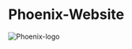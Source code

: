 # Phoenix-Website
![Phoenix-logo](https://scontent.fdel1-1.fna.fbcdn.net/v/t1.0-9/15094909_998983503581462_6259432998871809367_n.png?oh=425f2d608db690dee11d10293d1cc335&oe=5A501F75)
